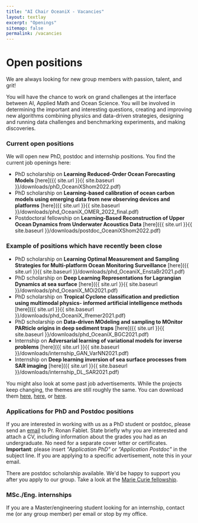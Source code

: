 ```yaml
---
title: "AI Chair OceaniX - Vacancies"
layout: textlay
excerpt: "Openings"
sitemap: false
permalink: /vacancies
---
```


# Open positions

We are always looking for new group members with passion, talent, and grit!

You will have the chance to work on grand challenges at the interface between AI, Applied Math and Ocean Science. You will be involved in determining the important and interesting questions, creating and improving new algorithms combining physics and data-driven strategies, designing and running data challenges and benchmarking experiments, and making discoveries.

### Current open positions

We will open new PhD, postdoc and internship positions.
You find the current job openings here:
- PhD scholarship on **Learning Reduced-Order Ocean Forecasting Models** [here]({{ site.url }}{{ site.baseurl }}/downloads/phD_OceaniXShom2022.pdf)
- PhD scholarship on **Learning-based calibration of ocean carbon models using emerging data from new observing devices and platforms** [here]({{ site.url }}{{ site.baseurl }}/downloads/phd_OceaniX_OMER_2022_final.pdf)
- Postdoctoral fellowship on **Learning-Based Reconstruction of Upper Ocean Dynamics from Underwater Acoustics Data** [here]({{ site.url }}{{ site.baseurl }}/downloads/postdoc_OceaniXShom2022.pdf)
<!-- Postdoctoral fellowship on **deep learning, satellite imaging and marine biodiversity** [here]({{ site.url }}{{ site.baseurl }}/downloads/postdoc_offerFishPredict202201.pdf)-->
<!-- Postdoctoral fellowship on **physics-informed deep emulators for ocean simulation and forecasting** [here]({{ site.url }}{{ site.baseurl }}/downloads/postdoc_OceaniX_2021.pdf)-->
<!--
 You find the current job openings here:
([Opening 1]({{ site.baseurl }}/downloads/GeneralPostdoc_2019_v01.pdf),
[Opening 2]({{ site.baseurl }}/downloads/PPMS_PhD_2019_v01.pdf).
-->

### Example of positions which have recently been close
- PhD scholarship on **Learning Optimal Measurement and Sampling Strategies for Multi-platform Ocean Monitoring Surveillance** [here]({{ site.url }}{{ site.baseurl }}/downloads/phd_OceaniX_EnstaBr2021.pdf)
- PhD scholarship on **Deep Learning Representations for Lagrangian Dynamics at sea surface** [here]({{ site.url }}{{ site.baseurl }}/downloads/phd_OceaniX_MOi2021.pdf)
- PhD scholarship on **Tropical Cyclone classification and prediction using multimodal physics- informed artificial intelligence methods** [here]({{ site.url }}{{ site.baseurl }}/downloads/phd_OceaniX_Ifremer2021.pdf)
- PhD scholarship on **Data-driven MOdeling and sampling to MOnitor PARticle origins in deep sediment traps** [here]({{ site.url }}{{ site.baseurl }}/downloads/phd_OceaniX_BGC2021.pdf)
- Internship on **Adversarial learning of variational models for inverse problems** [here]({{ site.url }}{{ site.baseurl }}/downloads/internship_GAN_VarNN2021.pdf)
- Internship on **Deep learning inversion of sea surface processes from SAR imaging** [here]({{ site.url }}{{ site.baseurl }}/downloads/internship_DL_SAR2021.pdf)

You might also look at some past job advertisements. While the projects keep changing, the themes are still roughly the same. You can download them [here](https://www.madics.fr/event/offre97/), [here](https://www.madics.fr/event/1581927652-9197/), or [here](https://www.madics.fr/event/offre30/?instance_id=1424).

### Applications for PhD and Postdoc positions
If you are interested in working with us as a PhD student or postdoc, please send an [email](mailto:ronan.fablet@imt-atlantique.fr) to Pr. Ronan Fablet. State briefly why you are interested and attach a CV, including information about the grades you had as an undergraduate. No need for a separate cover letter or certificates. **Important**: please insert _"Application PhD"_ or _"Application Postdoc"_ in the subject line. If you are applying to a specific advertisement, note this in your email.

There are postdoc scholarship available.  We'd be happy to support you after you apply to our group. Take a look at the [Marie Curie fellowship](http://ec.europa.eu/research/mariecurieactions/about-msca/actions/if/index_en.htm).

### MSc./Eng. internships
If you are a Master/engineering student looking for an internship, contact me (or any group member) per email or stop by my office.

<!-- (<figure>)
<img src="{{ site.url }}{{ site.baseurl }}/images/picpic/Gallery/DSC_0696.jpg" width="95%">
</figure>
-->
